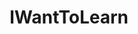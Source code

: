 ---
title: IWantToLearn
crosslinks:
- youtubot
- getdisciplined
- personalfinance
- GetMotivated
- IAmA
- ArtFundamentals
- languagelearning
- cookingforbeginners
- AskReddit
- btc
- photoshopbattles
- singing
- wallstreetbets
- ZenHabits
- LifeProTips
- bodyweightfitness
- edmproduction
- askscience
- u_imguralbumbot
- Handwriting
---